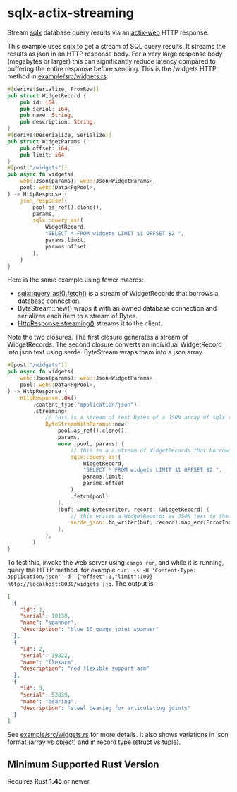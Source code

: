 # sqlx-actix-streaming
Stream [sqlx](https://github.com/launchbadge/sqlx) database query results via an [actix-web](https://actix.rs/) HTTP response.

This example uses sqlx to get a stream of SQL query results. It
streams the results as json in an HTTP response body.  For a very
large response body (megabytes or larger) this can significantly
reduce latency compared to buffering the entire response before
sending. This is the /widgets HTTP method in
[example/src/widgets.rs](example/src/widgets.rs):

````rust
#[derive(Serialize, FromRow)]
pub struct WidgetRecord {
    pub id: i64,
    pub serial: i64,
    pub name: String,
    pub description: String,
}
#[derive(Deserialize, Serialize)]
pub struct WidgetParams {
    pub offset: i64,
    pub limit: i64,
}
#[post("/widgets")]
pub async fn widgets(
    web::Json(params): web::Json<WidgetParams>,
    pool: web::Data<PgPool>,
) -> HttpResponse {
    json_response!(
        pool.as_ref().clone(),
        params,
        sqlx::query_as!(
            WidgetRecord,
            "SELECT * FROM widgets LIMIT $1 OFFSET $2 ",
            params.limit,
            params.offset
        ),
    )
}
````

Here is the same example using fewer macros:
* [sqlx::query_as!().fetch()](https://docs.rs/sqlx/0.4.2/sqlx/macro.query_as.html) is a stream of WidgetRecords that borrows
  a database connection.
* ByteStream::new() wraps it with an owned database connection and
  serializes each item to a stream of Bytes.
* [HttpResponse.streaming()](https://docs.rs/actix-web/3.3.2/actix_web/dev/struct.HttpResponseBuilder.html#method.streaming) streams it to the client.

Note the two closures.  The first closure generates a stream of
WidgetRecords.  The second closure converts an individual WidgetRecord
into json text using serde.  ByteStream wraps them into a json array.

````rust
#[post("/widgets")]
pub async fn widgets(
    web::Json(params): web::Json<WidgetParams>,
    pool: web::Data<PgPool>,
) -> HttpResponse {
    HttpResponse::Ok()
        .content_type("application/json")
        .streaming(
            // this is a stream of text Bytes of a JSON array of sqlx records
            ByteStreamWithParams::new(
                pool.as_ref().clone(),
                params,
                move |pool, params| {
                    // this is a a stream of WidgetRecords that borrows pool and params
                    sqlx::query_as!(
                        WidgetRecord,
                        "SELECT * FROM widgets LIMIT $1 OFFSET $2 ",
                        params.limit,
                        params.offset
                    )
                    .fetch(pool)
                },
                |buf: &mut BytesWriter, record: &WidgetRecord| {
                    // this writes a WidgetRecords as JSON text to the output buffer
                    serde_json::to_writer(buf, record).map_err(ErrorInternalServerError)
                },
            ),
        )
}
````

To test this, invoke the web server using `cargo run`, and while it
is running, query the HTTP method, for example `curl -s -H 'Content-Type: application/json' -d '{"offset":0,"limit":100}' http://localhost:8080/widgets |jq`. The output is:

````json
[
  {
    "id": 1,
    "serial": 10138,
    "name": "spanner",
    "description": "blue 10 guage joint spanner"
  },
  {
    "id": 2,
    "serial": 39822,
    "name": "flexarm",
    "description": "red flexible support arm"
  },
  {
    "id": 3,
    "serial": 52839,
    "name": "bearing",
    "description": "steel bearing for articulating joints"
  }
]
````

See [example/src/widgets.rs](example/src/widgets.rs) for more
details. It also shows variations in json format (array vs object) and
in record type (struct vs tuple).

## Minimum Supported Rust Version

Requires Rust **1.45** or newer.
